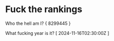 # Fuck the rankings

Who the hell am I?
{ 8299445 }

What fucking year is it?
[ 2024-11-16T02:30:00Z ]
